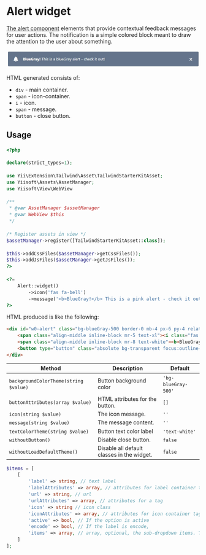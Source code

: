 # Alert widget

[The alert component](https://www.creative-tim.com/learning-lab/tailwind-starter-kit/documentation/javascript/alerts) elements that provide contextual feedback messages for user actions. The notification is a simple colored block meant to draw the attention to the user about something.

<p align="center">
    <img src="images/alert_example.jpg">
</p>

HTML generated consists of:

- `div` - main container.
- `span` - icon-container.
- `i` - icon.
- `span` - message.
- `button` - close button.

## Usage

```php
<?php

declare(strict_types=1);

use Yii\Extension\Tailwind\Asset\TailwindStarterKitAsset;
use Yiisoft\Assets\AssetManager;
use Yiisoft\View\WebView

/**
 * @var AssetManager $assetManager
 * @var WebView $this
 */

/* Register assets in view */
$assetManager->register([TailwindStarterKitAsset::class]);

$this->addCssFiles($assetManager->getCssFiles());
$this->addJsFiles($assetManager->getJsFiles());
?>

<?= 
    Alert::widget()
        ->icon('fas fa-bell')
        ->message('<b>BlueGray!</b> This is a pink alert - check it out!');
?>
```

HTML produced is like the following:

```html
<div id="w0-alert" class="bg-blueGray-500 border-0 mb-4 px-6 py-4 relative rounded text-white">
    <span class="align-middle inline-block mr-5 text-xl"><i class="fas fa-bell"></i></span>
    <span class="align-middle inline-block mr-8 text-white"><b>BlueGray!</b> This is a pink alert - check it out!</span>
    <button type="button" class="absolute bg-transparent focus:outline-none font-semibold leading-none mr-6 mt-4 outline-none right-0 text-2xl top-0" onclick="closeAlert(event)">x</button>
</div>
```

Method | Description | Default
-------|-------------|---------
`backgroundColorTheme(string $value)` | Button background color | `'bg-blueGray-500'`
`buttonAttributes(array $value)` | HTML attributes for the button. | `[]`
`icon(string $value)` | The icon message. | `''`
`message(string $value)` | The message content. | `''`
`textColorTheme(string $value)` | Button text color label | `'text-white'`
`withoutButton()` | Disable close button. | `false`
`withoutLoadDefaultTheme()` | Disable all default classes in the widget. | `false`

```php
$items = [
    [
        'label' => string, // text label
        'labelAttributes' => array, // attributes for label container tag
        'url' => string, // url
        'urlAttributes' => array, // attributes for a tag
        'icon' => string // icon class
        'iconAttributes' => array, // attributes for icon container tag
        'active' => bool, // If the option is active
        'encode' => bool, // If the label is encode,
        'items' => array, // array, optional, the sub-dropdown items. The structure is the same.
    ]
];
```
